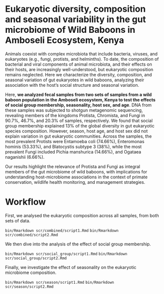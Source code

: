 # Eukaryotic diversity, composition and seasonal variability in the gut microbiome of Wild Baboons in Amboseli Ecosystem, Kenya

Animals coexist with complex microbiota that include bacteria, viruses, and eukaryotes (e.g., fungi, protists, and helminths). To date, the composition of bacterial and viral components of animal microbiota, and their effects on their hosts, are increasingly well-understood, but eukaryotic composition remains neglected. Here we characterize the diversity, composition, and seasonal variation of gut eukaryotes in wild baboons, analyzing their association with the host’s social structure and seasonal variation. 

Here, **we analyzed fecal samples from two sets of samples from a wild baboon population in the Amboseli ecosystem, Kenya to test the effects of social group membership, seasonality, host sex, and age**. DNA from these samples was subjected to shotgun metagenomic sequencing, revealing members of the kingdoms Protista, Chromista, and Fungi in 90.7%, 46.7%, and 20.3% of samples, respectively. We found that social group membership explained 13% of the global diversity in gut eukaryotic species composition. However, season, host age, and host sex did not explain variation in gut eukaryotic communities. Across the samples, the most prevalent Protists were Entamoeba coli (74.66%), Enteromonas hominis (53.33%), and Blatocystis subtype 3 (38%), while the most prevalent Fungi included Pichia manshurica (14.66%), and Ogataea naganishii (6.66%). 

Our results highlight the relevance of Protista and Fungi as integral members of the gut microbiome of wild baboons, with implications for understanding host-microbiome associations in the context of primate conservation, wildlife health monitoring, and management strategies.

# Workflow
First, we analysed the eukaryotic composition across all samples, from both sets of data.

`bin/Rmarkdown scr/combined/script1.Rmd`
`bin/Rmarkdown scr/combined/script2.Rmd`

We then dive into the analysis of the effect of social group membership.

`bin/Rmarkdown scr/social_group/script1.Rmd`
`bin/Rmarkdown scr/social_group/script2.Rmd`

Finally, we investigate the effect of seasonality on the eukaryotic microbiome composition. 

`bin/Rmarkdown scr/season/script1.Rmd`
`bin/Rmarkdown scr/season/script2.Rmd`
